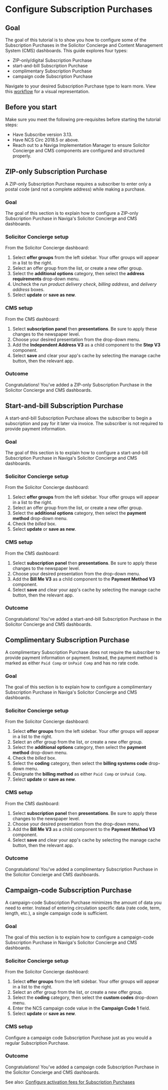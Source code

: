 # Configure Subscription Purchases

## Goal

The goal of this tutorial is to show you how to configure some of the Subscription Purchases in the Solicitor Concierge and Content Management System (CMS) dashboards. This guide explores four types:

- ZIP-only/digital Subscription Purchase
- start-and-bill Subscription Purchase
- complimentary Subscription Purchase
- campaign code Subscription Purchase

Navigate to your desired Subscription Purchase type to learn more. View this [workflow](example.com) for a visual representation.

## Before you start

Make sure you meet the following pre-requisites before starting the tutorial steps:

- Have Subscribe version 3.13.
- Have NCS Circ 2018.5 or above.
- Reach out to a Naviga Implementation Manager to ensure Solicitor Concierge and CMS components are configured and structured properly.

## ZIP-only Subscription Purchase

A ZIP-only Subscription Purchase requires a subscriber to enter only a postal code (and not a complete address) while making a purchase.

### Goal

The goal of this section is to explain how to configure a ZIP-only Subscription Purchase in Naviga's Solicitor Concierge and CMS dashboards.

### Solicitor Concierge setup

From the Solicitor Concierge dashboard:

1. Select **offer groups** from the left sidebar. Your offer groups will appear in a list to the right.
2. Select an offer group from the list, or create a new offer group.
3. Select the **additional options** category, then select the **address requirements** drop-down menu.
4. Uncheck the _run product delivery check_, _billing address_, and _delivery address_ boxes.
5. Select **update** or **save as new**.

### CMS setup

From the CMS dashboard:

1. Select **subscription panel** then **presentations**. Be sure to apply these changes to the newspaper level.
2. Choose your desired presentation from the drop-down menu.
3. Add the **Independent Address V3** as a child component to the **Step V3** component.
4. Select **save** and clear your app's cache by selecting the manage cache button, then the relevant app.

### Outcome

Congratulations! You've added a ZIP-only Subscription Purchase in the Solicitor Concierge and CMS dashboards.

## Start-and-bill Subscription Purchase

A start-and-bill Subscription Purchase allows the subscriber to begin a subscription and pay for it later via invoice. The subscriber is not required to provide payment information.  

### Goal

The goal of this section is to explain how to configure a start-and-bill Subscription Purchase in Naviga's Solicitor Concierge and CMS dashboards.

### Solicitor Concierge setup

From the Solicitor Concierge dashboard:

1. Select **offer groups** from the left sidebar. Your offer groups will appear in a list to the right.
2. Select an offer group from the list, or create a new offer group.
3. Select the **additional options** category, then select the **payment method** drop-down menu.
4. Check the _billed_ box.
5. Select **update** or **save as new**.

### CMS setup

From the CMS dashboard:

1. Select **subscription panel** then **presentations**. Be sure to apply these changes to the newspaper level.
2. Choose your desired presentation from the drop-down menu.
3. Add the **Bill Me V3** as a child component to the **Payment Method V3** component.
4. Select **save** and clear your app's cache by selecting the manage cache button, then the relevant app.

### Outcome

Congratulations! You've added a start-and-bill Subscription Purchase in the Solicitor Concierge and CMS dashboards.

## Complimentary Subscription Purchase

A complimentary Subscription Purchase does not require the subscriber to provide payment information or payment. Instead, the payment method is marked as either `Paid Comp` or `UnPaid Comp` and has no rate code.

### Goal

The goal of this section is to explain how to configure a complimentary Subscription Purchase in Naviga's Solicitor Concierge and CMS dashboards.

### Solicitor Concierge setup

From the Solicitor Concierge dashboard:

1. Select **offer groups** from the left sidebar. Your offer groups will appear in a list to the right.
2. Select an offer group from the list, or create a new offer group.
3. Select the **additional options** category, then select the **payment method** drop-down menu.
4. Check the _billed_ box.
5. Select the **coding** category, then select the **billing systems code** drop-down menu.
6. Designate the **billing method** as either `Paid Comp` or `UnPaid Comp`.
7. Select **update** or **save as new**.

### CMS setup

From the CMS dashboard:

1. Select **subscription panel** then **presentations**. Be sure to apply these changes to the newspaper level.
2. Choose your desired presentation from the drop-down menu.
3. Add the **Bill Me V3** as a child component to the **Payment Method V3** component.
4. Select **save** and clear your app's cache by selecting the manage cache button, then the relevant app.

### Outcome

Congratulations! You've added a complimentary Subscription Purchase in the Solicitor Concierge and CMS dashboards.

## Campaign-code Subscription Purchase

A campaign-code Subscription Purchase minimizes the amount of data you need to enter. Instead of entering circulation specific data (rate code, term, length, etc.), a single campaign code is sufficient.

### Goal

The goal of this section is to explain how to configure a campaign-code Subscription Purchase in Naviga's Solicitor Concierge and CMS dashboards.

### Solicitor Concierge setup

From the Solicitor Concierge dashboard:

1. Select **offer groups** from the left sidebar. Your offer groups will appear in a list to the right.
2. Select an offer group from the list, or create a new offer group.
3. Select the **coding** category, then select the **custom codes** drop-down menu.
4. Enter the NCS campaign code value in the **Campaign Code 1** field.
5. Select **update** or **save as new**.

### CMS setup

Configure a campaign code Subscription Purchase just as you would a regular Subscription Purchase.

### Outcome

Congratulations! You've added a campaign code Subscription Purchase in the Solicitor Concierge and CMS dashboards.

See also: [Configure activation fees for Subscription Purchases](example.com)